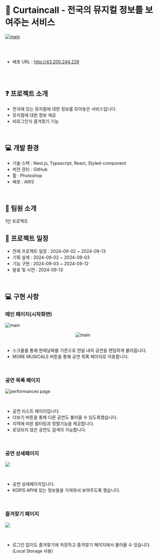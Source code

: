 
<h1>📖 Curtaincall - 전국의 뮤지컬 정보를 보여주는 서비스</h1>
<a href="http://43.200.244.229/"><img alt="main" src="https://github.com/user-attachments/assets/5292dc77-f51b-494c-9a9a-36efcdb37d71"/></a>

<br/><br/>

- 배포 URL : http://43.200.244.229

<br/><br/>

## ❓ 프로젝트 소개

- 전국에 있는 뮤지컬에 대한 정보를 모아놓은 서비스입니다.
- 뮤지컬에 대한 정보 제공
- 비로그인식 즐겨찾기 기능

<br>

## 💻 개발 환경

- 기술 스택 : Next.js, Typescript, React, Styled-component
- 버전 관리 : GitHub
- 툴 : Photoshop
- 배포 : AWS

<br>

## 👤 팀원 소개

1인 프로젝트

## 📅 프로젝트 일정

- 전체 프로젝트 일정 : 2024-09-02 ~ 2024-09-13
- 기획 설계 : 2024-09-02 ~ 2024-09-03
- 기능 구현 : 2024-09-03 ~ 2024-09-12
- 발표 및 시연 : 2024-09-13

<br>

## 💻 구현 사항

### 메인 페이지(시작화면)
<a><img alt="main" src="https://github.com/user-attachments/assets/5292dc77-f51b-494c-9a9a-36efcdb37d71" alt="main page"/></a>

<div align="center">
<a><img alt="main" src="https://github.com/user-attachments/assets/ad0baa99-f223-47b0-818e-295c69f6991b" alt="main page"/></a>
</div>

<br>

- 스크롤를 통해 현재날짜를 기준으로 한달 내의 공연을 랜덤하게 불러옵니다.
- MORE MUSICALS 버튼을 통해 공연 목록 페이지로 이동합니다.

<br>

### 공연 목록 페이지
<a><img src="https://github.com/user-attachments/assets/1761e922-5203-411a-8767-519de8e76398" alt="performances page"/></a>

<br>

- 공연 리스트 페이지입니다.
- 더보기 버튼을 통해 다른 공연도 불러올 수 있도록했습니다.
- 지역에 따른 필터링과 정렬기능을 제공합니다.
- 로딩되지 않은 공연도 검색이 가능합니다.

<br>

### 공연 상세페이지
<a><img src="https://github.com/user-attachments/assets/c7790d60-b979-46bb-a19a-d473ff666cf2"/></a>

<br>

- 공연 상세페이지입니다.
- KOPIS API에 있는 정보들을 가져와서 보여주도록 했습니다.


<br>

### 즐겨찾기 페이지
<a><img src="https://github.com/user-attachments/assets/998ee4b5-5556-49db-8e02-9afba932d3c3"/></a>

<br>

- 로그인 없이도 즐겨찾기에 저장하고 즐겨찾기 페이지에서 불러올 수 있습니다. (Local Storage 사용)

<br/><br/>

